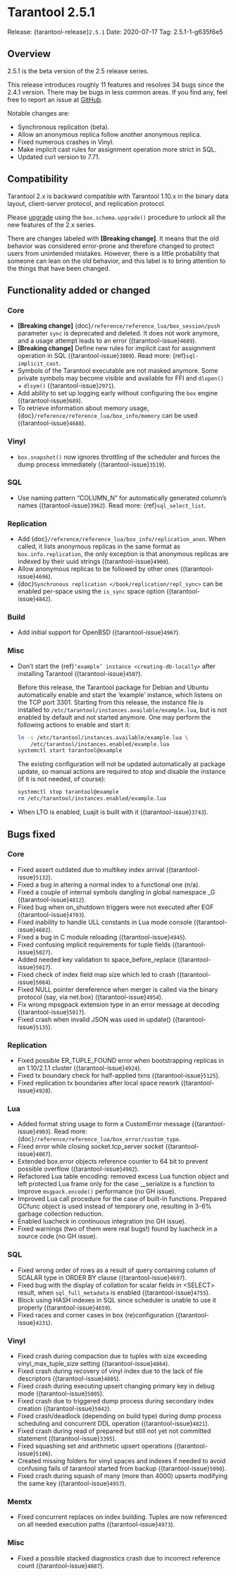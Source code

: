 # Tarantool 2.5.1

Release: {tarantool-release}`2.5.1`
Date: 2020-07-17 Tag: 2.5.1-1-g635f6e5

## Overview

2.5.1 is the beta version of the 2.5 release series.

This release introduces roughly 11 features and resolves 34 bugs since
the 2.4.1 version. There may be bugs in less common areas. If you find
any, feel free to report an issue at
[GitHub](https://github.com/tarantool/tarantool/issues).

Notable changes are:

- Synchronous replication (beta).
- Allow an anonymous replica follow another anonymous replica.
- Fixed numerous crashes in Vinyl.
- Make implicit cast rules for assignment operation more strict in SQL.
- Updated curl version to 7.71.

## Compatibility

Tarantool 2.x is backward compatible with Tarantool 1.10.x in the binary
data layout, client-server protocol, and replication protocol.

Please
[upgrade](https://www.tarantool.io/en/doc/2.3/book/admin/upgrades/)
using the `box.schema.upgrade()` procedure to unlock all the new
features of the 2.x series.

There are changes labeled with **\[Breaking change\]**. It means that the
old behavior was considered error-prone and therefore changed to protect
users from unintended mistakes. However, there is a little probability
that someone can lean on the old behavior, and this label is to bring
attention to the things that have been changed.

## Functionality added or changed

### Core

- **\[Breaking change\]** {doc}`/reference/reference_lua/box_session/push`
  parameter `sync` is deprecated and deleted. It does not work anymore, and
  a usage attempt leads to an error ({tarantool-issue}`4689`).
- **\[Breaking change\]** Define new rules for implicit cast for
  assignment operation in SQL ({tarantool-issue}`3809`). Read more: {ref}`sql-implicit_cast`.
- Symbols of the Tarantool executable are not masked anymore. Some
  private symbols may become visible and available for FFI and
  `dlopen()` + `dlsym()` ({tarantool-issue}`2971`).
- Add ability to set up logging early without configuring the `box`
  engine ({tarantool-issue}`689`).
- To retrieve information about memory usage,
  {doc}`/reference/reference_lua/box_info/memory` can
  be used ({tarantool-issue}`4688`).

### Vinyl

- `box.snapshot()` now ignores throttling of the scheduler and forces
  the dump process immediately ({tarantool-issue}`3519`).

### SQL

- Use naming pattern “COLUMN_N” for automatically generated column’s
  names ({tarantool-issue}`3962`). Read more: {ref}`sql_select_list`.

### Replication

- Add {doc}`/reference/reference_lua/box_info/replication_anon`.
  When called, it lists anonymous
  replicas in the same format as `box.info.replication`, the only
  exception is that anonymous replicas are indexed by their uuid
  strings ({tarantool-issue}`4900`).
- Allow anonymous replicas to be followed by other ones ({tarantool-issue}`4696`).
- {doc}`Synchronous replication </book/replication/repl_sync>`
  can be enabled per-space using the `is_sync` space option ({tarantool-issue}`4842`).

### Build

- Add initial support for OpenBSD ({tarantool-issue}`4967`).

### Misc

- Don’t start the {ref}`‘example’ instance <creating-db-locally>`
  after installing Tarantool ({tarantool-issue}`4507`).

  Before this release, the Tarantool package for Debian and Ubuntu
  automatically enable and start the ‘example’ instance, which listens
  on the TCP port 3301. Starting from this release, the instance file
  is installed to `/etc/tarantool/instances.available/example.lua`,
  but is not enabled by default and not started anymore. One may
  perform the following actions to enable and start it:

  ```bash
  ln -s /etc/tarantool/instances.available/example.lua \
      /etc/tarantool/instances.enabled/example.lua
  systemctl start tarantool@example
  ```

  The existing configuration will not be updated automatically at
  package update, so manual actions are required to stop and disable
  the instance (if it is not needed, of course):

  ```bash
  systemctl stop tarantool@example
  rm /etc/tarantool/instances.enabled/example.lua
  ```

- When LTO is enabled, Luajit is built with it ({tarantool-issue}`3743`).

## Bugs fixed

### Core

- Fixed assert outdated due to multikey index arrival ({tarantool-issue}`5132`).
- Fixed a bug in altering a normal index to a functional one (n/a).
- Fixed a couple of internal symbols dangling in global namespace \_G
  ({tarantool-issue}`4812`).
- Fixed bug when on_shutdown triggers were not executed after EOF
  ({tarantool-issue}`4703`).
- Fixed inability to handle ULL constants in Lua mode console
  ({tarantool-issue}`4682`).
- Fixed a bug in C module reloading ({tarantool-issue}`4945`).
- Fixed confusing implicit requirements for tuple fields ({tarantool-issue}`5027`).
- Added needed key validation to space_before_replace ({tarantool-issue}`5017`).
- Fixed check of index field map size which led to crash ({tarantool-issue}`5084`).
- Fixed NULL pointer dereference when merger is called via the binary
  protocol (say, via net.box) ({tarantool-issue}`4954`).
- Fix wrong mpsgpack extension type in an error message at decoding
  ({tarantool-issue}`5017`).
- Fixed crash when invalid JSON was used in update() ({tarantool-issue}`5135`).

### Replication

- Fixed possible ER_TUPLE_FOUND error when bootstrapping replicas in an
  1.10/2.1.1 cluster ({tarantool-issue}`4924`).
- Fixed tx boundary check for half-applied txns ({tarantool-issue}`5125`).
- Fixed replication tx boundaries after local space rework ({tarantool-issue}`4928`).

### Lua

- Added format string usage to form a CustomError message ({tarantool-issue}`4903`).
  Read more: {doc}`/reference/reference_lua/box_error/custom_type`.
- Fixed error while closing socket.tcp_server socket ({tarantool-issue}`4087`).
- Extended box.error objects reference counter to 64 bit to prevent
  possible overflow ({tarantool-issue}`4902`).
- Refactored Lua table encoding: removed excess Lua function object and
  left protected Lua frame only for the case \_\_serialize is a function
  to improve `msgpack.encode()` performance (no GH issue).
- Improved Lua call procedure for the case of built-in functions.
  Prepared GCfunc object is used instead of temporary one, resulting in
  3-6% garbage collection reduction.
- Enabled luacheck in continuous integration (no GH issue).
- Fixed warnings (two of them were real bugs!) found by luacheck in a
  source code (no GH issue).

### SQL

- Fixed wrong order of rows as a result of query containing column of
  SCALAR type in ORDER BY clause ({tarantool-issue}`4697`).
- Fixed bug with the display of collation for scalar fields in \<SELECT>
  result, when `sql_full_metadata` is enabled ({tarantool-issue}`4755`).
- Block using HASH indexes in SQL since scheduler is unable to use it
  properly ({tarantool-issue}`4659`).
- Fixed races and corner cases in box (re)configuration ({tarantool-issue}`4231`).

### Vinyl

- Fixed crash during compaction due to tuples with size exceeding
  vinyl_max_tuple_size setting ({tarantool-issue}`4864`).
- Fixed crash during recovery of vinyl index due to the lack of file
  descriptors ({tarantool-issue}`4805`).
- Fixed crash during executing upsert changing primary key in debug
  mode ({tarantool-issue}`5005`).
- Fixed crash due to triggered dump process during secondary index
  creation ({tarantool-issue}`5042`).
- Fixed crash/deadlock (depending on build type) during dump process
  scheduling and concurrent DDL operation ({tarantool-issue}`4821`).
- Fixed crash during read of prepared but still not yet not committed
  statement ({tarantool-issue}`3395`).
- Fixed squashing set and arithmetic upsert operations ({tarantool-issue}`5106`).
- Created missing folders for vinyl spaces and indexes if needed to
  avoid confusing fails of tarantool started from backup ({tarantool-issue}`5090`).
- Fixed crash during squash of many (more than 4000) upserts modifying
  the same key ({tarantool-issue}`4957`).

### Memtx

- Fixed concurrent replaces on index building. Tuples are now
  referenced on all needed execution paths ({tarantool-issue}`4973`).

### Misc

- Fixed a possible stacked diagnostics crash due to incorrect reference
  count ({tarantool-issue}`4887`).
